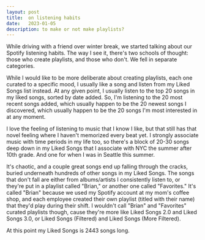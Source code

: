 ```yaml
---
layout: post
title:  on listening habits
date:   2023-01-05
description: to make or not make playlists?
---
```

While driving with a friend over winter break, we started talking about our Spotify listening habits. The way I see it, there's two schools of thought:
those who create playlists, and those who don't. We fell in separate categories.

While I would like to be more deliberate about creating playlists, each one curated to a specific mood, I usually like a song and listen from my Liked Songs list instead. At any given point, I usually listen to the top 20 songs in my liked songs, sorted by date added. So, I'm listening to the 20 most recent songs added, which usually happen to be the 20 newest songs I discovered, which usually happen to be the 20 songs I'm most interested in at any moment.

I love the feeling of listening to music that I know I like, but that still has that novel feeling where I haven't memorized every beat yet. I strongly associate music with time periods in my life too, so there's a block of 20-30 songs deep down in my Liked Songs that I associate with NYC the summer after 10th grade. And one for when I was in Seattle this summer.

It's chaotic, and a couple great songs end up falling through the cracks, buried underneath hundreds of other songs in my Liked Songs. The songs that don't fall are either from albums/artists I consistently listen to, or they're put in a playlist called "Brian," or another one called "Favorites." It's called "Brian" because we used my Spotify account at my mom's coffee shop, and each employee created their own playlist (titled with their name) that they'd play during their shift. I wouldn't call "Brian" and "Favorites" curated playlists though, cause they're more like Liked Songs 2.0 and Liked Songs 3.0, or Liked Songs (Filtered) and Liked Songs (More Filtered).

At this point my Liked Songs is 2443 songs long.